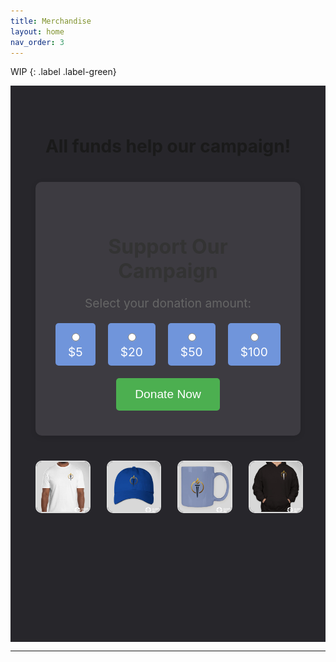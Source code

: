 ```yaml
---
title: Merchandise
layout: home
nav_order: 3
---
```

WIP
{: .label .label-green}

<div class="merch-page-section">
    <h1>All funds help our campaign!</h1>
    <div class="donate-section">
    <h2>Support Our Campaign</h2>
    <p>Select your donation amount:</p>
    <form action="/donate" method="POST" class="donation-form">
        <div class="donation-amounts">
            <label>
                <input type="radio" name="amount" value="5" required> $5
            </label>
            <label>
                <input type="radio" name="amount" value="20"> $20
            </label>
            <label>
                <input type="radio" name="amount" value="50"> $50
            </label>
            <label>
                <input type="radio" name="amount" value="100"> $100
            </label>
        </div>
        <button type="submit" class="donate-button">Donate Now</button>
    </form>
</div>
    <div class="merch-item-container">
        <!-- Shirt Item with Hover Effect -->
        <div class="merch-item">
            <img src="product1.jpg" alt="T-Shirt Front" class="merch-image">
            <img src="product1back.jpg" alt="T-Shirt Back" class="merch-image-hover">
        </div>   
        <!-- Other Merch Items -->
        <div class="merch-item">
            <img src="product2.jpg" alt="Cap" class="merch-image">
            <img src="product2back.jpg" alt="cap back" class="merch-image-hover">
        </div>
        <div class="merch-item">
            <img src="product3.jpg" alt="Mug" class="merch-image">
            <img src="product3back.jpg" alt="mug back" class="merch-image-hover">
        </div>
        <div class="merch-item">
          <img src="product4.jpg" alt="Mug" class="merch-image">
            <img src="product4back.jpg" alt="mug back" class="merch-image-hover">
        </div>
    </div>
</div>
<style>
    .merch-page-section {
        background-color: #27262b;
        padding: 40px;
        text-align: center;
    }

    .merch-page-section h1 {
        font-size: 36px;
        margin-bottom: 30px;
        color: #333;
    }

    .merch-item-container {
        display: flex;
        justify-content: center;
        gap: 30px;
    }

    .merch-item {
        position: relative;
        width: 250px;
        height: 250px;
    }

    .merch-image {
        width: 100%;
        height: 100%;
        object-fit: cover;
        border-radius: 10px;
        border: 2px solid #ddd;
        transition: opacity 0.3s ease;
    }

    /* Initially hide the back image */
    .merch-image-hover {
        position: absolute;
        top: 0;
        left: 0;
        width: 100%;
        height: 100%;
        object-fit: cover;
        border-radius: 10px;
        border: 2px solid #ddd;
        opacity: 0;
        transition: opacity 0.3s ease;
    }

    /* Show the back of the shirt on hover */
    .merch-item:hover .merch-image-hover {
        opacity: 1;
    }

    /* Hide the front of the shirt on hover */
    .merch-item:hover .merch-image {
        opacity: 0;
    }

    /* Style for the rest of the merch items */
    .merch-item img {
        width: 100%;
        height: auto;
        border-radius: 10px;
        border: 2px solid #ddd;
    }
        .donate-section {
        background-color: #3d3b41;
        padding: 40px;
        text-align: center;
        border-radius: 10px;
        margin: 40px auto;
        max-width: 600px;
        box-shadow: 0 2px 10px rgba(0, 0, 0, 0.1);
    }

    .donate-section h2 {
        color: #333;
        font-size: 2rem;
        margin-bottom: 20px;
    }

    .donate-section p {
        color: #666;
        font-size: 1.2rem;
        margin-bottom: 20px;
    }

    .donation-form {
        display: flex;
        flex-direction: column;
        align-items: center;
    }

    .donation-amounts {
        display: flex;
        justify-content: center;
        gap: 20px;
        margin-bottom: 20px;
    }

    .donation-amounts label {
        background-color: #7095DB;
        color: white;
        padding: 10px 20px;
        border-radius: 5px;
        font-size: 1.2rem;
        cursor: pointer;
        transition: background-color 0.3s;
    }

    .donation-amounts input[type="radio"] {
        display: none;
    }

    .donation-amounts label:hover,
    .donation-amounts input[type="radio"]:checked + label {
        background-color: #4CAF50;
    }

    .donate-button {
        background-color: #4CAF50;
        color: white;
        padding: 15px 30px;
        border: none;
        border-radius: 5px;
        font-size: 1.2rem;
        cursor: pointer;
        transition: background-color 0.3s;
    }

    .donate-button:hover {
        background-color: #45a049;
    }

</style>


----